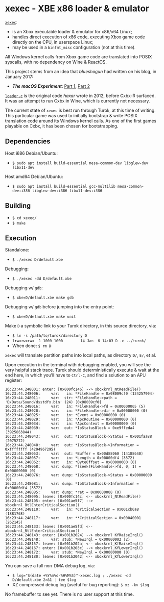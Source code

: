 # xexec - XBE x86 loader & emulator
[`xexec`](https://github.com/haxar/xexec):
* is an Xbox executable loader & emulator for x86/x64 Linux;
* handles direct execution of x86 code, executing Xbox game code directly on the CPU, in userspace Linux;
* may be used in a `binfmt_misc` configuration (not at this time).

All Windows kernel calls from Xbox game code are translated into POSIX syscalls, with no dependency on Wine & ReactOS.

This project stems from an idea that _blueshogun_ had written on his blog, in January 2017:
* _**The macOS Experiment**_: [Part 1](http://shogun3d-cxbx.blogspot.com/2017/01/the-macos-experiment-part-1.html), [Part 2](http://shogun3d-cxbx.blogspot.com/2017/01/around-beginning-of-new-year-i.html)

[`loader.c`](https://github.com/haxar/cxbx-shogun/blob/wine/build/wine/loader.c) is the original code _haxar_ wrote in 2012, before Cxbx-R surfaced. It was an attempt to run Cxbx in Wine, which is currently not necessary.

The current state of `xexec` is best run through Turok, at this time of writing. This particular game was used to initially bootstrap & write POSIX translation code around its Windows kernel calls. As one of the first games playable on Cxbx, it has been chosen for bootstrapping.

## Dependencies
Host i686 Debian/Ubuntu:
* `$ sudo apt install build-essential mesa-common-dev libglew-dev libx11-dev`

Host amd64 Debian/Ubuntu:
* `$ sudo apt install build-essential gcc-multilib mesa-common-dev:i386 libglew-dev:i386 libx11-dev:i386`

## Building
* `$ cd xexec/`
* `$ make`

## Execution
Standalone:
* `$ ./xexec D/default.xbe`

Debugging:
* `$ ./xexec -dd D/default.xbe`

Debugging w/ `gdb`:
* `$ xbe=D/default.xbe make gdb`

Debugging w/ `gdb` before jumping into the entry point:
* `$ xbe=D/default.xbe make wait`

Make `D` a symbolic link to your Turok directory, in this source directory, via:
* `$ ln -s /path/to/turok/directory D`
* `lrwxrwxrwx  1 1000 1000        14 Jan  6 14:03 D -> ../turok/`
* When done: `$ rm D`

`xexec` will translate partition paths into local paths, as directory `D/`, `E/`, et al.

Upon execution in the terminal with debugging enabled, you will see the very helpful stack trace. Turok should deterministically execute & wait at the end here, in which you'll have to `Ctrl-C`, and find a solution to an APU register:
```
16:23:44.248001: enter: [0x000fc146] --> xboxkrnl_NtReadFile()
16:23:44.248006:     var:   in: *FileHandle = 0x08009cf0 (134257904)
16:23:44.248011:     var:  str: *FileHandle->path = 'D/Data/Sound/dsstdfx.bin' (24) [0x08009cf0]
16:23:44.248016:     var:   in: *FileHandle->fd = 0x00000005 (5)
16:23:44.248020:     var:   in: *FileHandle->dir = 0x00000000 (0)
16:23:44.248025:     var:   in: *Event = 0x00000000 (0)
16:23:44.248029:     var:   in: *ApcRoutine = 0x00000000 (0)
16:23:44.248034:     var:   in: *ApcContext = 0x00000000 (0)
16:23:44.248039:     var:  out: *IoStatusBlock = 0xe9ffeda4 (3925863844)
16:23:44.248043:     var:  out: *IoStatusBlock->Status = 0x001faa88 (2075272)
16:23:44.248048:     var:  out: *IoStatusBlock->Information = 0xffffffff (4294967295)
16:23:44.248053:     var:  out: *Buffer = 0x00d88060 (14188640)
16:23:44.248057:     var:   in: *Length = 0x00000df4 (3572)
16:23:44.248062:     var:   in: *ByteOffset = 0x00000000 (0)
16:23:44.248068:     var: dump: *lseek(FileHandle->fd, 0, 1) = 0x00000000 (0)
16:23:44.248076:     var: dump: *IoStatusBlock->Status = 0x00000000 (0)
16:23:44.248081:     var: dump: *IoStatusBlock->Information = 0x00000df4 (3572)
16:23:44.248085:     var: dump: *ret = 0x00000000 (0)
16:23:44.248095: leave: [0x000fc14c] <-- xboxkrnl_NtReadFile()
16:23:44.248105: enter: [0x001ae5f7] --> xboxkrnl_RtlEnterCriticalSection()
16:23:44.248110:     var:   in: *CriticalSection = 0x001cb6a8 (1881768)
16:23:44.248117:     var:   in: **CriticalSection = 0x00040001 (262145)
16:23:44.248133: leave: [0x001ae5fd] <-- xboxkrnl_RtlEnterCriticalSection()
16:23:44.248143: enter: [0x001b2024] --> xboxkrnl_KfRaiseIrql()
16:23:44.248148:     var: stub: *NewIrql = 0x00000002 (2)
16:23:44.248157: leave: [0x001b202a] <-- xboxkrnl_KfRaiseIrql()
16:23:44.248167: enter: [0x001b203c] --> xboxkrnl_KfLowerIrql()
16:23:44.248172:     var: stub: *NewIrql = 0x00000000 (0)
16:23:44.248180: leave: [0x001b2042] <-- xboxkrnl_KfLowerIrql()
```
You can save a full non-DMA debug log, via:
* `$ log="$(date +%Y%m%d-%H%M%S)"-xexec.log ; ./xexec -dd D/default.xbe 2>&1 | tee $log`
* XZ compressed debug log (useful for bug reporting): `$ xz -kv $log`

No framebuffer to see yet. There is no user support at this time.
